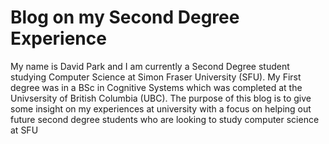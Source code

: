 <html>
  <h1>Blog on my Second Degree Experience</h1>
  <p> My name is David Park and I am currently a Second Degree student studying Computer Science at Simon Fraser University (SFU). My First degree was in a BSc in Cognitive Systems which was completed at the Univsersity of British Columbia (UBC).
  The purpose of this blog is to give some insight on my experiences at university with a focus on helping out future second degree students who are looking to study computer science at SFU</p>














<!--
a (anchor) elements can also be used to create internal links to jump to different sections within a webpage.

To create an internal link, you assign a link's href attribute to a hash symbol # plus the value of the id attribute for the element that you want to internally link to, usually further down the page. You then need to add the same id attribute to the element you are linking to. An id is an attribute that uniquely describes an element.

Below is an example of an internal anchor link and its target element:

<a href="#contacts-header">Contacts</a>
...
<h2 id="contacts-header">Contacts</h2>
When users click the Contacts link, they'll be taken to the section of the webpage with the Contacts header element.

Change your external link to an internal link by changing the href attribute to "#footer" and the text from "cat photos" to "Jump to Bottom".

Remove the target="_blank" attribute from the anchor tag since this causes the linked document to open in a new window tab.

Then add an id attribute with a value of "footer" to the <footer> element at the bottom of the page.
-->
